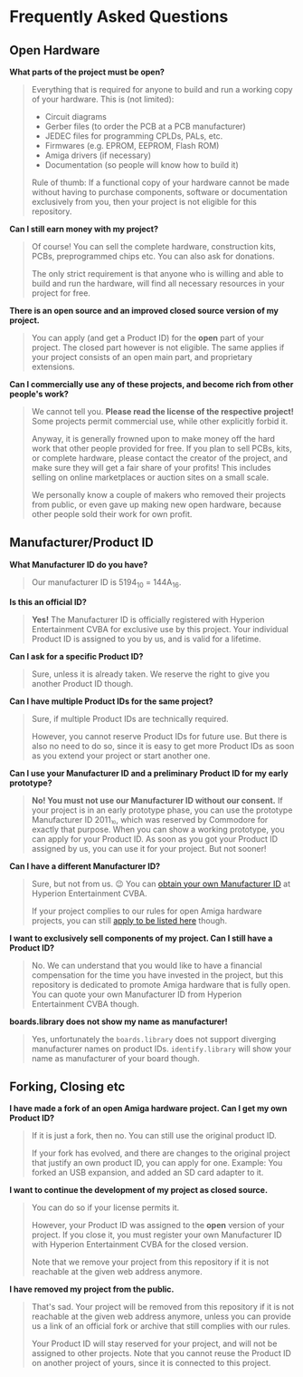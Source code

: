 # Frequently Asked Questions

## Open Hardware

**What parts of the project must be open?**

> Everything that is required for anyone to build and run a working copy of your hardware. This is (not limited):
>
> * Circuit diagrams
> * Gerber files (to order the PCB at a PCB manufacturer)
> * JEDEC files for programming CPLDs, PALs, etc.
> * Firmwares (e.g. EPROM, EEPROM, Flash ROM)
> * Amiga drivers (if necessary)
> * Documentation (so people will know how to build it)
>
> Rule of thumb: If a functional copy of your hardware cannot be made without having to purchase components, software or documentation exclusively from you, then your project is not eligible for this repository.

**Can I still earn money with my project?**

> Of course! You can sell the complete hardware, construction kits, PCBs, preprogrammed chips etc. You can also ask for donations.
>
> The only strict requirement is that anyone who is willing and able to build and run the hardware, will find all necessary resources in your project for free.

**There is an open source and an improved closed source version of my project.**

> You can apply (and get a Product ID) for the **open** part of your project. The closed part however is not eligible. The same applies if your project consists of an open main part, and proprietary extensions.

**Can I commercially use any of these projects, and become rich from other people's work?**

> We cannot tell you. **Please read the license of the respective project!** Some projects permit commercial use, while other explicitly forbid it.
>
> Anyway, it is generally frowned upon to make money off the hard work that other people provided for free. If you plan to sell PCBs, kits, or complete hardware, please contact the creator of the project, and make sure they will get a fair share of your profits! This includes selling on online marketplaces or auction sites on a small scale.
>
> We personally know a couple of makers who removed their projects from public, or even gave up making new open hardware, because other people sold their work for own profit.

## Manufacturer/Product ID

**What Manufacturer ID do you have?**

> Our manufacturer ID is 5194<sub>10</sub> = 144A<sub>16</sub>.

**Is this an official ID?**

> **Yes!** The Manufacturer ID is officially registered with Hyperion Entertainment CVBA for exclusive use by this project. Your individual Product ID is assigned to you by us, and is valid for a lifetime.

**Can I ask for a specific Product ID?**

> Sure, unless it is already taken. We reserve the right to give you another Product ID though.

**Can I have multiple Product IDs for the same project?**

> Sure, if multiple Product IDs are technically required.
>
> However, you cannot reserve Product IDs for future use. But there is also no need to do so, since it is easy to get more Product IDs as soon as you extend your project or start another one.

**Can I use your Manufacturer ID and a preliminary Product ID for my early prototype?**

> **No! You must not use our Manufacturer ID without our consent.** If your project is in an early prototype phase, you can use the prototype Manufacturer ID 2011⏨, which was reserved by Commodore for exactly that purpose. When you can show a working prototype, you can apply for your Product ID. As soon as you got your Product ID assigned by us, you can use it for your project. But not sooner!

**Can I have a different Manufacturer ID?**

> Sure, but not from us. 😉 You can [obtain your own Manufacturer ID](https://wiki.amigaos.net/wiki/Amiga_Hardware_Manufacturer_ID_Registry) at Hyperion Entertainment CVBA.
>
> If your project complies to our rules for open Amiga hardware projects, you can still [apply to be listed here](application.md) though.

**I want to exclusively sell components of my project. Can I still have a Product ID?**

> No. We can understand that you would like to have a financial compensation for the time you have invested in the project, but this repository is dedicated to promote Amiga hardware that is fully open. You can quote your own Manufacturer ID from Hyperion Entertainment CVBA though.

**boards.library does not show my name as manufacturer!**

> Yes, unfortunately the `boards.library` does not support diverging manufacturer names on product IDs. `identify.library` will show your name as manufacturer of your board though.

## Forking, Closing etc

**I have made a fork of an open Amiga hardware project. Can I get my own Product ID?**

> If it is just a fork, then no. You can still use the original product ID.
> 
> If your fork has evolved, and there are changes to the original project that justify an own product ID, you can apply for one. Example: You forked an USB expansion, and added an SD card adapter to it.

**I want to continue the development of my project as closed source.**

> You can do so if your license permits it.
>
> However, your Product ID was assigned to the **open** version of your project. If you close it, you must register your own Manufacturer ID with Hyperion Entertainment CVBA for the closed version.
>
> Note that we remove your project from this repository if it is not reachable at the given web address anymore.

**I have removed my project from the public.**

> That's sad. Your project will be removed from this repository if it is not reachable at the given web address anymore, unless you can provide us a link of an official fork or archive that still complies with our rules.
>
> Your Product ID will stay reserved for your project, and will not be assigned to other projects. Note that you cannot reuse the Product ID on another project of yours, since it is connected to this project.
